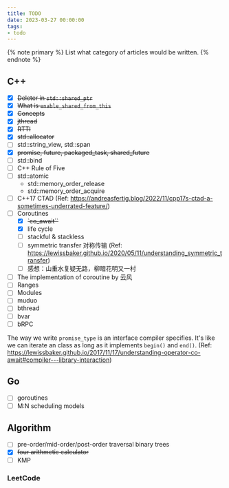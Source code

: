 ```yaml
---
title: TODO
date: 2023-03-27 00:00:00
tags:
- todo
---
```


{% note primary %}
List what category of articles would be written.
{% endnote %}

## C++

- [x] ~~Deleter in `std::shared_ptr`~~
- [x] ~~What is `enable_shared_from_this`~~
- [x] ~~Concepts~~
- [x] ~~jthread~~
- [x] ~~RTTI~~
- [x] ~~std::allocator~~
- [ ] std::string_view, std::span
- [x] ~~promise, future, packaged_task, shared_future~~
- [ ] std::bind
- [ ] C++ Rule of Five
- [ ] std::atomic
  - std::memory_order_release
  - std::memory_order_acquire
- [ ] C++17 CTAD (Ref: <https://andreasfertig.blog/2022/11/cpp17s-ctad-a-sometimes-underrated-feature/>)
- [ ] Coroutines
  - [x] ~~`co_await``~~
  - [x] life cycle
  - [ ] stackful & stackless
  - [ ] symmetric transfer 对称传输 (Ref: <https://lewissbaker.github.io/2020/05/11/understanding_symmetric_transfer>)
  - [ ] 感想：山重水复疑无路，柳暗花明又一村
- [ ] The implementation of coroutine by 云风
- [ ] Ranges
- [ ] Modules
- [ ] muduo
- [ ] bthread
- [ ] bvar
- [ ] bRPC

The way we write `promise_type` is an interface compiler specifies. It's like we can iterate an class as long as it implements `begin()` and `end()`. (Ref: <https://lewissbaker.github.io/2017/11/17/understanding-operator-co-await#compiler---library-interaction>)

## Go

- [ ] goroutines
- [ ] M:N scheduling models

## Algorithm

- [ ] pre-order/mid-order/post-order traversal binary trees
- [x] ~~four arithmetic calculator~~
- [ ] KMP

### LeetCode
